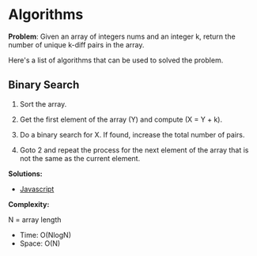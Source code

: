 # Algorithms

**Problem**: Given an array of integers nums and an integer k, return the number of unique k-diff pairs in the array.

Here's a list of algorithms that can be used to solved the problem.

## Binary Search

1. Sort the array.

2. Get the first element of the array (Y) and compute (X = Y + k).

3. Do a binary search for X. If found, increase the total number of pairs.

4. Goto 2 and repeat the process for the next element of the array that is not the same as the current element.

**Solutions:**

* [Javascript](javascript/532.js)

**Complexity:**

N = array length

* Time: O(NlogN)
* Space: O(N)
